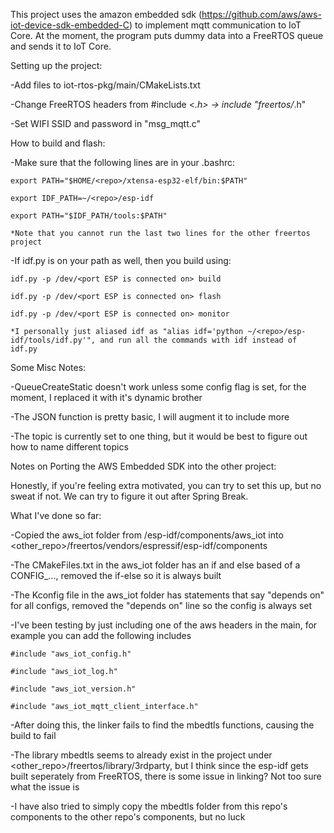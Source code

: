 
This project uses the amazon embedded sdk (https://github.com/aws/aws-iot-device-sdk-embedded-C) to implement mqtt communication to IoT Core. At the moment, the program puts dummy data into a FreeRTOS queue and sends it to IoT Core. 


Setting up the project:

-Add files to iot-rtos-pkg/main/CMakeLists.txt

-Change FreeRTOS headers from #include <*.h> -> include "freertos/*.h" 

-Set WIFI SSID and password in "msg_mqtt.c"

How to build and flash:

-Make sure that the following lines are in your .bashrc:

    export PATH="$HOME/<repo>/xtensa-esp32-elf/bin:$PATH"

    export IDF_PATH=~/<repo>/esp-idf

    export PATH="$IDF_PATH/tools:$PATH"

    *Note that you cannot run the last two lines for the other freertos project

-If idf.py is on your path as well, then you build using:

    idf.py -p /dev/<port ESP is connected on> build

    idf.py -p /dev/<port ESP is connected on> flash

    idf.py -p /dev/<port ESP is connected on> monitor

    *I personally just aliased idf as "alias idf='python ~/<repo>/esp-idf/tools/idf.py'", and run all the commands with idf instead of idf.py

Some Misc Notes:

-QueueCreateStatic doesn't work unless some config flag is set, for the moment, I replaced it with it's dynamic brother

-The JSON function is pretty basic, I will augment it to include more

-The topic is currently set to one thing, but it would be best to figure out how to name different topics

Notes on Porting the AWS Embedded SDK into the other project:

Honestly, if you're feeling extra motivated, you can try to set this up, but no sweat if not. We can try to figure it out after Spring Break.

What I've done so far:

-Copied the aws_iot folder from <repo>/esp-idf/components/aws_iot into <other_repo>/freertos/vendors/espressif/esp-idf/components

-The CMakeFiles.txt in the aws_iot folder has an if and else based of a CONFIG_..., removed the if-else so it is always built

-The Kconfig file in the aws_iot folder has statements that say "depends on" for all configs, removed the "depends on" line so the config is always set

-I've been testing by just including one of the aws headers in the main, for example you can add the following includes

    #include "aws_iot_config.h"

    #include "aws_iot_log.h"

    #include "aws_iot_version.h"

    #include "aws_iot_mqtt_client_interface.h"

-After doing this, the linker fails to find the mbedtls functions, causing the build to fail

-The library mbedtls seems to already exist in the project under <other_repo>/freertos/library/3rdparty, but I think since the esp-idf gets built seperately from FreeRTOS, there is some issue in linking? Not too sure what the issue is 

-I have also tried to simply copy the mbedtls folder from this repo's components to the other repo's components, but no luck



